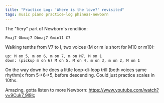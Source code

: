 ```yaml
---
title: "Practice Log: 'Where is the love?' revisited"
tags: music piano practice-log phineas-newborn
---
```


The "fiery" part of Newborn's rendition:

    Fmaj7 Gbmaj7 Dbmaj7 Gmin11 C7

Walking tenths from V7 to I, two voices (M or m is short for M10 or m10):

    up: M on 5, m on 6, m on 7, m on M7, M on 1
    down: (pickup m on 6) M on 5, M on 4, m on 3, m on 2, M on 1

On the way down he does a little loop-di-loop trill (both voices same rhythm)x from 5->6->5, before descending. Could just practice scales in 10ths.

Amazing, gotta listen to more Newborn: https://www.youtube.com/watch?v=9Cuk7_9l9lc
